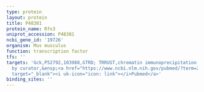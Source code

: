 ```yaml
---
type: protein
layout: protein
title: P48381
protein_name: Rfx3
uniprot_accession: P48381
ncbi_gene_id: '19726'
organism: Mus musculus
function: transcription factor
tfs: ''
targets: 'Gck,P52792,103988,GTRD; TRRUST,chromatin immunoprecipitation assay; inferred
  by curator,&ensp;<a href="https://www.ncbi.nlm.nih.gov/pubmed/?term=20413507%5Buid%5D"
  target="_blank"><i uk-icon="icon: link"></i>Pubmed</a>'
binding_sites: ''
---
```

